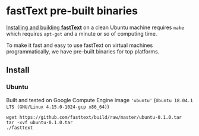 # fastText pre-built binaries

[Installing and building **fastText**](https://github.com/facebookresearch/fastText#building-fasttext-using-make-preferred) on a clean Ubuntu machine requires `make` which requires `apt-get` and a minute or so of computing time.

To make it fast and easy to use fastText on virtual machines programmatically, we have pre-built binaries for top platforms.

## Install

### Ubuntu
Built and tested on Google Compute Engine image `'ubuntu'` (`Ubuntu 18.04.1 LTS (GNU/Linux 4.15.0-1024-gcp x86_64)`)
```
wget https://github.com/fasttext/build/raw/master/ubuntu-0.1.0.tar
tar -xvf ubuntu-0.1.0.tar
./fasttext
```


